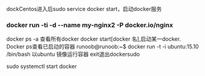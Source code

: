 dockCentos进入后sudo service docker start，启动docker服务

### docker run -ti -d --name my-nginx2 -P docker.io/nginx

docker ps -a 查看所有docker
docker start[docker 名],启动某一docker. Docker ps查看已启动的容器
runoob@runoob:~$ docker run -t -i ubuntu:15.10 /bin/bash  以ubuntu 镜像运行容器
exit退出dockersudo

sudo systemctl start docker